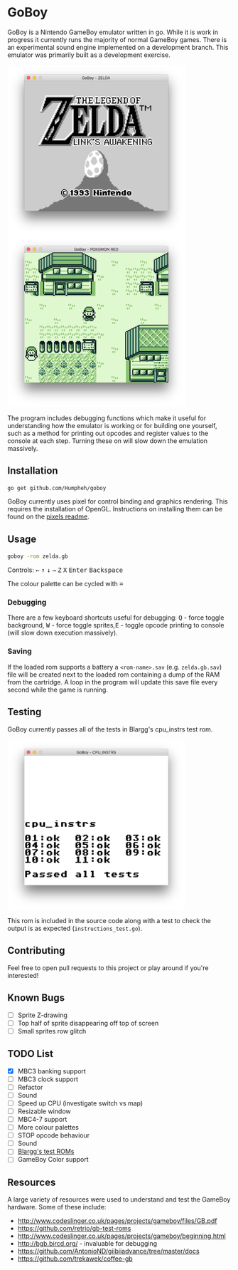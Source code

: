 # GoBoy
GoBoy is a Nintendo GameBoy emulator written in go. While it is work in progress it currently runs the majority of normal GameBoy games. There is an experimental sound engine implemented on a development branch. This emulator was primarily built as a development exercise.

<img src="images/links-awakening.png" width="400"><img src="images/pkmn-red.png" width="400">

The program includes debugging functions which make it useful for understanding how the emulator is working or for building one yourself, such as a method for printing out opcodes and register values to the console at each step. Turning these on will slow down the emulation massively.

## Installation
```sh
go get github.com/Humpheh/goboy
```

GoBoy currently uses pixel for control binding and graphics rendering. This requires the installation of OpenGL. Instructions on installing them can be found on the [pixels readme](https://github.com/faiface/pixel#requirements).

## Usage 
```sh
goboy -rom zelda.gb
```
Controls: <kbd>&larr;</kbd> <kbd>&uarr;</kbd> <kbd>&darr;</kbd> <kbd>&rarr;</kbd> <kbd>Z</kbd> <kbd>X</kbd> <kbd>Enter</kbd> <kbd>Backspace</kbd>

The colour palette can be cycled with <kbd>=</kbd>

### Debugging
There are a few keyboard shortcuts useful for debugging: <kbd>Q</kbd> - force toggle background, <kbd>W</kbd> - force toggle sprites,<kbd>E</kbd> - toggle opcode printing to console (will slow down execution massively).

### Saving 
If the loaded rom supports a battery a `<rom-name>.sav` (e.g. `zelda.gb.sav`) file will be created next to the loaded rom containing a dump of the RAM from the cartridge. A loop in the program will update this save file every second while the game is running.

## Testing
GoBoy currently passes all of the tests in Blargg's cpu_instrs test rom.

<img src="images/cpu-instrs.png" width="400">

This rom is included in the source code along with a test to check the output is as expected (`instructions_test.go`).

## Contributing

Feel free to open pull requests to this project or play around if you're interested!

## Known Bugs 
- [ ] Sprite Z-drawing
- [ ] Top half of sprite disappearing off top of screen
- [ ] Small sprites row glitch

## TODO List
- [x] MBC3 banking support
- [ ] MBC3 clock support
- [ ] Refactor
- [ ] Sound
- [ ] Speed up CPU (investigate switch vs map)
- [ ] Resizable window
- [ ] MBC4-7 support
- [ ] More colour palettes
- [ ] STOP opcode behaviour
- [ ] Sound
- [ ] [Blargg's test ROMs](http://gbdev.gg8.se/wiki/articles/Test_ROMs) 
- [ ] GameBoy Color support

## Resources
A large variety of resources were used to understand and test the GameBoy hardware. Some of these include:
* http://www.codeslinger.co.uk/pages/projects/gameboy/files/GB.pdf
* https://github.com/retrio/gb-test-roms
* http://www.codeslinger.co.uk/pages/projects/gameboy/beginning.html
* http://bgb.bircd.org/ - invaluable for debugging
* https://github.com/AntonioND/giibiiadvance/tree/master/docs
* https://github.com/trekawek/coffee-gb
